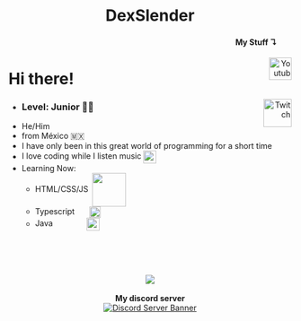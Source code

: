 <h1 align="center">DexSlender</h1>

<h4 align="right">My Stuff ↴ㅤㅤ</h4>
<a align="right" href="https://www.youtube.com/channel/UCexHpXWRC_Y2w2T_fYfcp7w" target="blank">
	<img src="https://i2.wp.com/logos.edu.mx/wp-content/uploads/2021/01/YouTube-LOGO.png" align="right" height="40px" alt="Youtube">
</a>

# Hi there!

<a align="right" href="https://www.twitch.tv/dexslender" target="blank">
	<img src="https://logos-marcas.com/wp-content/uploads/2020/11/Twitch-Emblema.png" align="right" height="50px" alt="Twitch">
</a>

- <h3>Level: <b>Junior</b> 👨‍💻</h3> 
- He/Him
- from México 🇲🇽
- I have only been in this great world of programming for a short time
- I love coding while I listen music <img src="https://photos.bandsintown.com/thumb/8363631.jpeg" width="23px" align="center"/>
- Learning Now: 
	- HTML/CSS/JS <img src="https://www.freepnglogos.com/uploads/html5-logo-png/html5-logo-devextreme-multi-purpose-controls-html-javascript-3.png" width="60px" align="center" hspace=3/>
	- Typescript <a href="https://www.typescriptlang.org/" target="blank"><img src="https://upload.wikimedia.org/wikipedia/commons/thumb/4/4c/Typescript_logo_2020.svg/640px-Typescript_logo_2020.svg.png" width="20px" align="center" hspace=22/></a>
	- Java <a href="https://www.java.com/" target="blank"><img src="https://cdn-icons-png.flaticon.com/512/226/226777.png" width="23px" align="center" hspace=56/></a>

</br></br>

</br>

<div align="center">
	<a href="https://discord.com/users/828393508296458284" target="blank">
		<img src="https://lanyard.cnrad.dev/api/828393508296458284?bg=001200&idleMessage=Sleeping%20or %20listening%20some%20music....&hideDiscrim=true">
	</a>
	</br></br>
	<b>My discord server</b>
	</br>
	<a href="https://discord.gg/eTa6dTpf89" target="blank">
		<img src="https://discordapp.com/api/guilds/896047288969986160/widget.png?style=banner3" alt="Discord Server Banner"/>
	</a>
</div>








